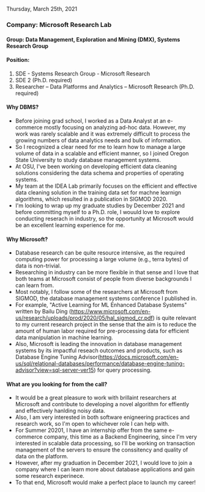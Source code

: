 Thursday, March 25th, 2021
### Company: Microsoft Research Lab
#### Group: Data Management, Exploration and Mining (DMX), Systems Research Group
#### Position: 

1. SDE - Systems Research Group - Microsoft Research
2. SDE 2 (Ph.D. required)
3. Researcher – Data Platforms and Analytics – Microsoft Research (Ph.D. required) 

#### Why DBMS? 
- Before joining grad school, I worked as a Data Analyst at an e-commerce mostly focusing on analyzing ad-hoc data. However, my work was rarely scalable and it was extremely difficult to process the growing numbers of data analytics needs and bulk of information. 
- So I recognized a clear need for me to learn how to manage a large volume of data in a scalable and efficient manner, so I joined Oregon State University to study database management systems. 
- At OSU, I've been working on developing efficient data cleaning solutions considering the data schema and properties of operating systems. 
- My team at the IDEA Lab primarily focuses on the efficient and effective data cleaning solution in the training data set for machne learnign algorithms, which resulted in a publication in SIGMOD 2020. 
- I'm looking to wrap up my graduate studies by December 2021 and before committing myself to a Ph.D. role, I wouuld love to explore conducting reserach in industry, so the opportunity at Microsoft would be an excellent learning experience for me. 

#### Why Microsoft? 
- Database research can be quite resource intensive, as the required computing power for processing a large volume (e.g., terra bytes) of data is non-trivial. 
- Researching in industry can be more flexible in that sense and I love that both teams at Microsoft consist of people from diverse backgrounds I can learn from. 
- Most notably, I follow some of the researchers at Microsoft from SIGMOD, the database management systems conference I published in. 
- For example, "Active Learning for ML Enhanced Database Systems" written by Bailu Ding (https://www.microsoft.com/en-us/research/uploads/prod/2020/05/hal_sigmod_cr.pdf) is quite relevant to my current research project in the sense that the aim is to reduce the amount of human labor required for pre-processing data for efficient data manipulation in machine learning. 
- Also, Microsoft is leading the innovation in database management systems by its impactful reseach outcomes and products, such as Database Engine Tuning Advisor(https://docs.microsoft.com/en-us/sql/relational-databases/performance/database-engine-tuning-advisor?view=sql-server-ver15) for query processing. 

#### What are you looking for from the call? 
- It would be a great pleasure to work with brillaint researchers at Microsoft and contribute to developing a novel algorithm for effiently and effectively hanlding noisy data. 
- Also, I am very interested in both software enigneering practices and research work, so I'm open to whichever role I can help with. 
- For Summer 20201, I have an internship offer from the same e-commerce company, this time as a Backend Engineering, since I'm very interested in scalable data processing, so I'll be working on transaction management of the servers to ensure the conssitency and quality of data on the platform. 
- However, after my graduation in December 2021, I would love to join a company where I can learn more about database applications and gain some research experinece. 
- To that end, Microsoft would make a perfect place to launch my career!

